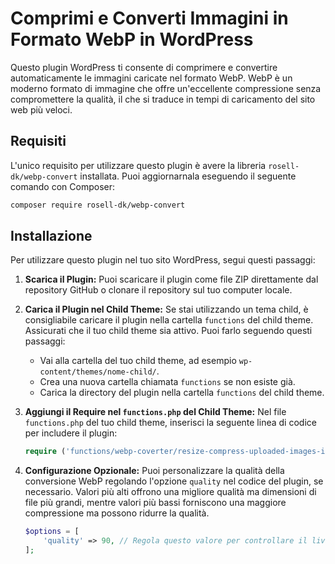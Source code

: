 # Comprimi e Converti Immagini in Formato WebP in WordPress

Questo plugin WordPress ti consente di comprimere e convertire automaticamente le immagini caricate nel formato WebP. WebP è un moderno formato di immagine che offre un'eccellente compressione senza compromettere la qualità, il che si traduce in tempi di caricamento del sito web più veloci.

## Requisiti

L'unico requisito per utilizzare questo plugin è avere la libreria `rosell-dk/webp-convert` installata. Puoi aggiornarnala eseguendo il seguente comando con Composer:

```bash
composer require rosell-dk/webp-convert
```
## Installazione

Per utilizzare questo plugin nel tuo sito WordPress, segui questi passaggi:

1. **Scarica il Plugin:** Puoi scaricare il plugin come file ZIP direttamente dal repository GitHub o clonare il repository sul tuo computer locale.

2. **Carica il Plugin nel Child Theme:** Se stai utilizzando un tema child, è consigliabile caricare il plugin nella cartella `functions` del child theme. Assicurati che il tuo child theme sia attivo. Puoi farlo seguendo questi passaggi:

   - Vai alla cartella del tuo child theme, ad esempio `wp-content/themes/nome-child/`.
   - Crea una nuova cartella chiamata `functions` se non esiste già.
   - Carica la directory del plugin nella cartella `functions` del child theme.

3. **Aggiungi il Require nel `functions.php` del Child Theme:** Nel file `functions.php` del tuo child theme, inserisci la seguente linea di codice per includere il plugin:

   ```php
   require ('functions/webp-coverter/resize-compress-uploaded-images-if-too-big-size-and-convert-to-web-p-wordpress.php');
   ```

4. **Configurazione Opzionale:** Puoi personalizzare la qualità della conversione WebP regolando l'opzione `quality` nel codice del plugin, se necessario. Valori più alti offrono una migliore qualità ma dimensioni di file più grandi, mentre valori più bassi forniscono una maggiore compressione ma possono ridurre la qualità.

   ```php
   $options = [
       'quality' => 90, // Regola questo valore per controllare il livello di compressione
   ];
